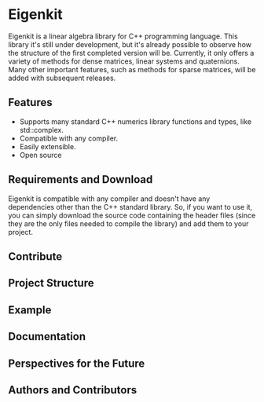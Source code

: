 # Eigenkit

Eigenkit is a linear algebra library for C++ programming language.
This library it's still under development, but it's already possible to observe how the structure of the first completed version will be. Currently, it only offers a variety of methods for dense matrices, linear systems and quaternions. Many other important features, such as methods for sparse matrices, will be added with subsequent releases.

## Features

- Supports many standard C++ numerics library functions and types, like std::complex.
- Compatible with any compiler.
- Easily extensible.
- Open source

## Requirements and Download

Eigenkit is compatible with any compiler and doesn't have any dependencies other than the C++ standard library.
So, if you want to use it, you can simply download the source code containing the header files (since they are the only files needed to compile the library) and add them to your project.

## Contribute

## Project Structure

## Example

## Documentation

## Perspectives for the Future

## Authors and Contributors
